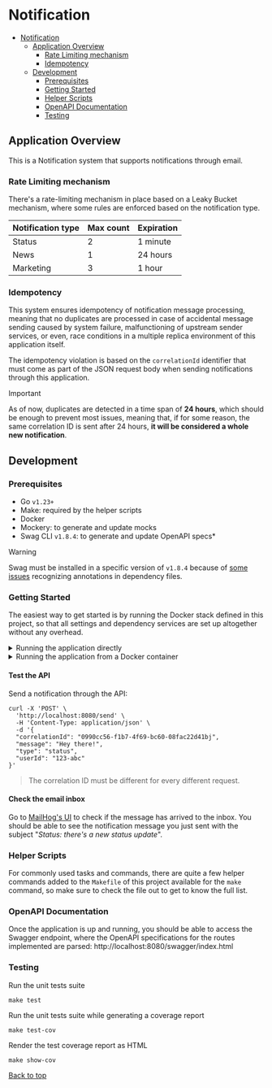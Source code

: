 # Notification

<!-- TOC -->
* [Notification](#notification)
  * [Application Overview](#application-overview)
    * [Rate Limiting mechanism](#rate-limiting-mechanism)
    * [Idempotency](#idempotency)
  * [Development](#development)
    * [Prerequisites](#prerequisites)
    * [Getting Started](#getting-started)
    * [Helper Scripts](#helper-scripts)
    * [OpenAPI Documentation](#openapi-documentation)
    * [Testing](#testing)
<!-- TOC -->

## Application Overview

This is a Notification system that supports notifications through email.

### Rate Limiting mechanism

There's a rate-limiting mechanism in place based on a Leaky Bucket mechanism, where some rules are enforced based
on the notification type.

| Notification type | Max count | Expiration |
|-------------------|-----------|------------|
| Status            | 2         | 1 minute   |
| News              | 1         | 24 hours   |
| Marketing         | 3         | 1 hour     |

### Idempotency

This system ensures idempotency of notification message processing, meaning that no duplicates are processed in case 
of accidental message sending caused by system failure, malfunctioning of upstream sender services, or even, race conditions
in a multiple replica environment of this application itself.

The idempotency violation is based on the `correlationId` identifier that must come as part of the 
JSON request body when sending notifications through this application.

> [!IMPORTANT]
> As of now, duplicates are detected in a time span of **24 hours**, which should be enough to prevent most issues,
> meaning that, if for some reason, the same correlation ID is sent after 24 hours, **it will be considered a whole new notification**.

## Development

### Prerequisites
- Go `v1.23+`
- Make: required by the helper scripts
- Docker
- Mockery: to generate and update mocks
- Swag CLI `v1.8.4`: to generate and update OpenAPI specs*
> [!WARNING]
> Swag must be installed in a specific version of `v1.8.4` because of [some issues](https://stackoverflow.com/questions/76582283/swag-init-generates-nothing-but-general-api-information)
> recognizing annotations in dependency files.

### Getting Started

The easiest way to get started is by running the Docker stack defined in this project, so that all settings and 
dependency services are set up altogether without any overhead.

<details>

<summary>Running the application directly</summary>

First, refer to `template.env` to export the necessary environmental variables to configure the application.

Will spin up the application from your terminal
```shell
make run
```

The application will be running at `localhost:8080`
> Replace `8080` with the port you defined if you chose a different one.
```shell
curl http://localhost:8080/healthz -v
```

</details>

<details>

<summary>Running the application from a Docker container</summary>

Will spin up the application container
```shell
make docker-up
```

The application will be running at `localhost:8080`
```shell
curl http://localhost:8080/healthz -v
```

Update the docker container with your recent changes
```shell
make docker-update
```

</details>

#### Test the API

Send a notification through the API:

```shell
curl -X 'POST' \
  'http://localhost:8080/send' \
  -H 'Content-Type: application/json' \
  -d '{
  "correlationId": "0990cc56-f1b7-4f69-bc60-08fac22d41bj",
  "message": "Hey there!",
  "type": "status",
  "userId": "123-abc"
}'
```
> The correlation ID must be different for every different request.

#### Check the email inbox

Go to [MailHog's UI](http://localhost:8025/#) to check if the message has arrived to the inbox. You should be able
to see the notification message you just sent with the subject "_Status: there's a new status update_".

### Helper Scripts

For commonly used tasks and commands, there are quite a few helper commands added to the `Makefile`
of this project available for the `make` command, so make sure to check the file out to get to know the full list.

### OpenAPI Documentation

Once the application is up and running, you should be able to access the Swagger endpoint, where the OpenAPI
specifications for the routes implemented are parsed: http://localhost:8080/swagger/index.html

### Testing

Run the unit tests suite
```shell
make test
```

Run the unit tests suite while generating a coverage report
```shell
make test-cov
```

Render the test coverage report as HTML
```shell
make show-cov
```

[Back to top](#notification)
